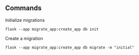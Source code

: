 ## Commands

Initialize migrations

`flask --app migrate_app:create_app db init`

Create a migration

`flask --app migrate_app:create_app db migrate -m "initial"`
